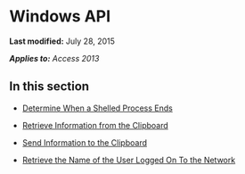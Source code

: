 
# Windows API

 **Last modified:** July 28, 2015

 _**Applies to:** Access 2013_

## In this section


-  [Determine When a Shelled Process Ends](16a6fb03-0ff5-76a9-8efb-9348d5a6beef.md)
    
-  [Retrieve Information from the Clipboard](593d3047-c6c8-ab22-cdeb-aadc8b56ca81.md)
    
-  [Send Information to the Clipboard](4261f071-7bff-b290-c3d3-03645fd9ada0.md)
    
-  [Retrieve the Name of the User Logged On To the Network](3bf335a1-08d0-c8d5-8d89-36f0c29d47d0.md)
    
